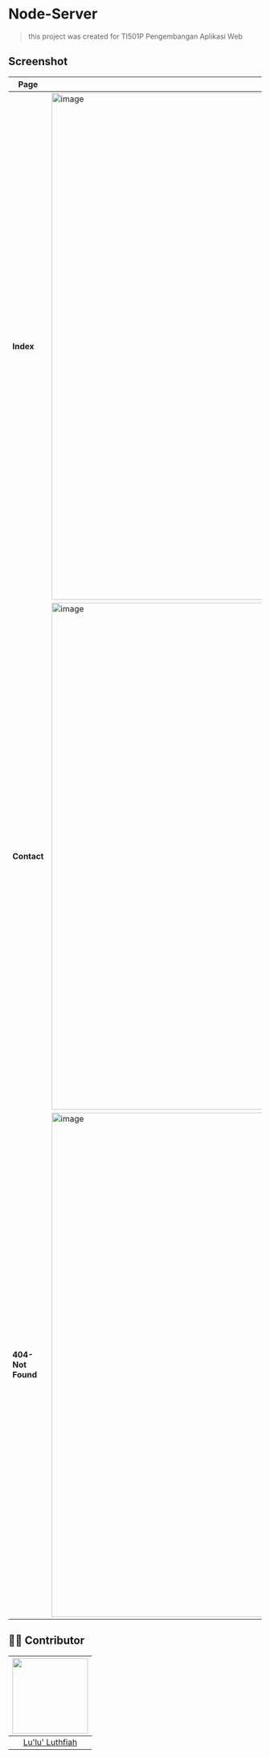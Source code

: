 # Node-Server

> this project was created for TI501P Pengembangan Aplikasi Web

## Screenshot

| Page | Screenshot |
|---|---|
| **Index** | <img width="1919" height="1008" alt="image" src="https://github.com/user-attachments/assets/55f47c81-161c-4935-80f0-afd70102deb0" />|
| **Contact** | <img width="1919" height="1008" alt="image" src="https://github.com/user-attachments/assets/e517b7a4-9fd4-4a18-a396-cb7c10150f51" />|
| **404-Not Found** | <img width="1919" height="1003" alt="image" src="https://github.com/user-attachments/assets/ca6419cc-0e06-4a43-baa3-34e3c285639c" />|

## 👩‍💻 Contributor

| <img src="https://avatars.githubusercontent.com/u/161204020?v=4" width="150px"> |
|:--:|
| [Lu'lu' Luthfiah](https://github.com/lulultfh) |
